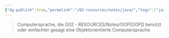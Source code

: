 ```yaml
---
{"dg-publish":true,"permalink":"/02-resources/notes/java/","tags":["java","inProgress"],"noteIcon":"","updated":"2024-06-22T19:48:03.062+02:00"}
---
```


> Computersprache, die [[02 - RESOURCES/Notes/OOP\|OOP]] benutzt oder einfachter gesagt eine Objektorientierte Computersprache. 